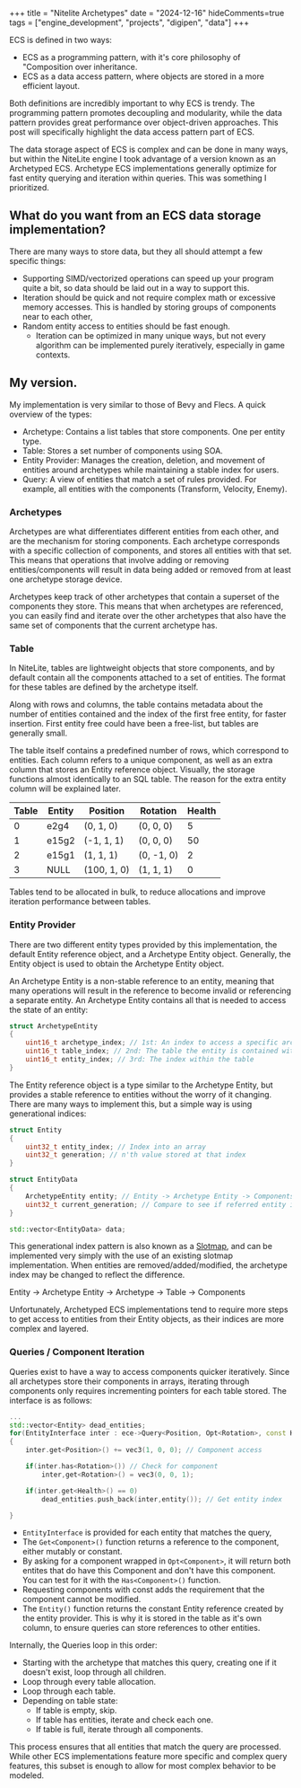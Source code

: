 +++
title = "Nitelite Archetypes"
date = "2024-12-16"
hideComments=true
tags = ["engine_development", "projects", "digipen", "data"]
+++ 

ECS is defined in two ways:
- ECS as a programming pattern, with it's core philosophy of "Composition over inheritance.
- ECS as a data access pattern, where objects are stored in a more efficient layout.

Both definitions are incredibly important to why ECS is trendy. The programming pattern promotes decoupling and modularity, while the data pattern provides great performance over object-driven approaches. This post will specifically highlight the data access pattern part of ECS.

The data storage aspect of ECS is complex and can be done in many ways, but within the NiteLite engine I took advantage of a version known as an Archetyped ECS. Archetype ECS implementations generally optimize for fast entity querying and iteration within queries. This was something I prioritized.

## What do you want from an ECS data storage implementation?

There are many ways to store data, but they all should attempt a few specific things:
- Supporting SIMD/vectorized operations can speed up your program quite a bit, so data should be laid out in a way to support this.
- Iteration should be quick and not require complex math or excessive memory accesses. This is handled by storing groups of components near to each other,
- Random entity access to entities should be fast enough. 
    - Iteration can be optimized in many unique ways, but not every algorithm can be implemented purely iteratively, especially in game contexts. 

## My version.

My implementation is very similar to those of Bevy and Flecs. A quick overview of the types:
- Archetype: Contains a list tables that store components. One per entity type.
- Table: Stores a set number of components using SOA.
- Entity Provider: Manages the creation, deletion, and movement of entities around archetypes while maintaining a stable index for users.
- Query: A view of entities that match a set of rules provided. For example, all entities with the components (Transform, Velocity, Enemy).

### Archetypes

Archetypes are what differentiates different entities from each other, and are the mechanism for storing components. Each archetype corresponds with a specific collection of components, and stores all entities with that set. This means that operations that involve adding or removing entities/components will result in data being added or removed from at least one archetype storage device.

Archetypes keep track of other archetypes that contain a superset of the components they store. This means that when archetypes are referenced, you can easily find and iterate over the other archetypes that also have the same set of components that the current archetype has.

### Table

In NiteLite, tables are lightweight objects that store components, and by default contain all the components attached to a set of entities. The format for these tables are defined by the archetype itself.

Along with rows and columns, the table contains metadata about the number of entities contained and the index of the first free entity, for faster insertion. First entity free could have been a free-list, but tables are generally small.

The table itself contains a predefined number of rows, which correspond to entities. Each column refers to a unique component, as well as an extra column that stores an Entity reference object. Visually, the storage functions almost identically to an SQL table. The reason for the extra entity column will be explained later.

| Table | Entity | Position    | Rotation   | Health |
| ----- | ------ | ----------- | ---------- | ------ |
| 0     | e2g4   | (0, 1, 0)   | (0, 0, 0)  | 5      |
| 1     | e15g2  | (-1, 1, 1)  | (0, 0, 0)  | 50     |
| 2     | e15g1  | (1, 1, 1)   | (0, -1, 0) | 2      |
| 3     | NULL   | (100, 1, 0) | (1, 1, 1)  | 0      |
Tables tend to be allocated in bulk, to reduce allocations and improve iteration performance between tables.

### Entity Provider

There are two different entity types provided by this implementation, the default Entity reference object, and a Archetype Entity object. Generally, the Entity object is used to obtain the Archetype Entity object.

An Archetype Entity is a non-stable reference to an entity, meaning that many operations will result in the reference to become invalid or referencing a separate entity. An Archetype Entity contains all that is needed to access the state of an entity:

```cpp
struct ArchetypeEntity
{
	uint16_t archetype_index; // 1st: An index to access a specific archetype
	uint16_t table_index; // 2nd: The table the entity is contained within
	uint16_t entity_index; // 3rd: The index within the table
}
```

The Entity reference object is a type similar to the Archetype Entity, but provides a stable reference to entities without the worry of it changing. There are many ways to implement this, but a simple way is using generational indices:

```cpp
struct Entity
{
	uint32_t entity_index; // Index into an array
	uint32_t generation; // n'th value stored at that index
}

struct EntityData
{
	ArchetypeEntity entity; // Entity -> Archetype Entity -> Components
	uint32_t current_generation; // Compare to see if referred entity is alive
}

std::vector<EntityData> data;
```

This generational index pattern is also known as a [Slotmap](slotmap), and can be implemented very simply with the use of an existing slotmap implementation.  When entities are removed/added/modified, the archetype index may be changed to reflect the difference.

Entity -> Archetype Entity -> Archetype -> Table -> Components

Unfortunately, Archetyped ECS implementations tend to require more steps to get access to entities from their Entity objects, as their indices are more complex and layered.  
### Queries / Component Iteration

Queries exist to have a way to access components quicker iteratively. Since all archetypes store their components in arrays, iterating through components only requires incrementing pointers for each table stored. The interface is as follows:

```cpp
...
std::vector<Entity> dead_entities;
for(EntityInterface inter : ece->Query<Position, Opt<Rotation>, const Health>())
{
	inter.get<Position>() += vec3(1, 0, 0); // Component access

	if(inter.has<Rotation>()) // Check for component
		inter,get<Rotation>() = vec3(0, 0, 1);

	if(inter.get<Health>() == 0)  
		dead_entities.push_back(inter,entity()); // Get entity index

}
```

- `EntityInterface` is provided for each entity that matches the query,  
- The `Get<Component>()` function returns a reference to the component, either mutably or constant.
- By asking for a component wrapped in `Opt<Component>`, it will return both entites that do have this Component and don't have this component. You can test for it with the `Has<Component>()` function.
- Requesting components with const adds the requirement that the component cannot be modified.
- The `Entity()` function returns the constant Entity reference created by the entity provider. This is why it is stored in the table as it's own column, to ensure queries can store references to other entities.

Internally, the Queries loop in this order:
- Starting with the archetype that matches this query, creating one if it doesn't exist, loop through all children.
- Loop through every table allocation.
- Loop through each table.
- Depending on table state:
	- If table is empty, skip.
	- If table has entities, iterate and check each one.
	- If table is full, iterate through all components.

This process ensures that all entities that match the query are processed. While other ECS implementations feature more specific and complex query features, this subset is enough to allow for most complex behavior to be modeled.